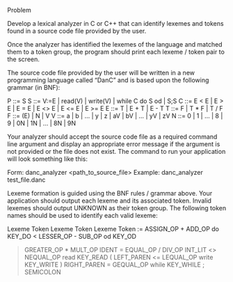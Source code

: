 Problem

Develop a lexical analyzer in C or C++ that can identify lexemes and tokens found in a source code file provided
by the user. 

Once the analyzer has identified the lexemes of the language and matched them to a token group, the program should print each lexeme / token pair to the screen.

The source code file provided by the user will be written in a new programming language called “DanC” and is
based upon the following grammar (in BNF):

P ::= S
S ::= V:=E | read(V) | write(V) | while C do S od | S;S
C ::= E < E | E > E | E = E | E <> E | E <= E | E >= E
E ::= T | E + T | E - T
T ::= F | T * F | T / F
F ::= (E) | N | V
V ::= a | b | … | y | z | aV | bV | … | yV | zV
N ::= 0 | 1 | … | 8 | 9 | 0N | 1N | … | 8N | 9N


Your analyzer should accept the source code file as a required command line argument and display an
appropriate error message if the argument is not provided or the file does not exist. The command to run your
application will look something like this:

Form: danc_analyzer <path_to_source_file>
Example: danc_analyzer test_file.danc


Lexeme formation is guided using the BNF rules / grammar above. Your application should output each lexeme
and its associated token. Invalid lexemes should output UNKNOWN as their token group. The following token
names should be used to identify each valid lexeme:

Lexeme Token 		Lexeme Token 		Lexeme Token
:= ASSIGN_OP 		+ ADD_OP 		do KEY_DO
< LESSER_OP 		- SUB_OP 		od KEY_OD
> GREATER_OP 		* MULT_OP		<variable name> IDENT
= EQUAL_OP 		/ DIV_OP 		<integer> INT_LIT
<> NEQUAL_OP 		read KEY_READ 		( LEFT_PAREN
<= LEQUAL_OP 		write KEY_WRITE 	) RIGHT_PAREN
>= GEQUAL_OP 		while KEY_WHILE 	; SEMICOLON
